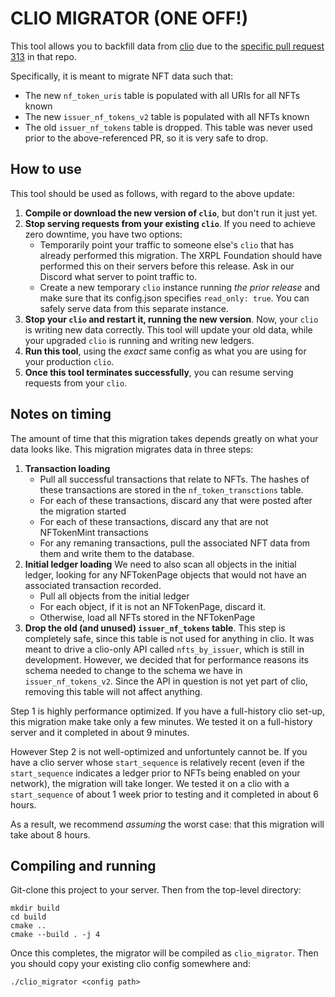 # CLIO MIGRATOR (ONE OFF!)

This tool allows you to backfill data from
[clio](https://github.com/XRPLF/clio) due to the [specific pull request
313](https://github.com/XRPLF/clio/pull/313) in that repo.

Specifically, it is meant to migrate NFT data such that:

- The new `nf_token_uris` table is populated with all URIs for all NFTs known
- The new `issuer_nf_tokens_v2` table is populated with all NFTs known
- The old `issuer_nf_tokens` table is dropped. This table was never used prior
to the above-referenced PR, so it is very safe to drop.

## How to use

This tool should be used as follows, with regard to the above update:

1. __Compile or download the new version of `clio`__, but don't run it just yet.
2. __Stop serving requests from your existing `clio`__. If you need to achieve zero downtime, you have two options:
    - Temporarily point your traffic to someone else's `clio` that has already performed this
    migration. The XRPL Foundation should have performed this on their servers before this
    release. Ask in our Discord what server to point traffic to.
    - Create a new temporary `clio` instance running _the prior release_ and make sure
    that its config.json specifies `read_only: true`. You can safely serve data
    from this separate instance.
3. __Stop your `clio` and restart it, running the new version__. Now, your `clio` is writing new data correctly. This tool will update your
old data, while your upgraded `clio` is running and writing new ledgers.
5. __Run this tool__, using the _exact_ same config as what you are using for your
production `clio`.
6. __Once this tool terminates successfully__, you can resume serving requests
from your `clio`.


## Notes on timing

The amount of time that this migration takes depends greatly on what your data
looks like. This migration migrates data in three steps:

1. __Transaction loading__
    - Pull all successful transactions that relate to NFTs.
    The hashes of these transactions are stored in the `nf_token_transctions` table. 
    - For each of these transactions, discard any that were posted after the
    migration started
    - For each of these transactions, discard any that are not NFTokenMint
    transactions
    - For any remaning transactions, pull the associated NFT data from them and
    write them to the database.
2. __Initial ledger loading__ We need to also scan all objects in the initial
ledger, looking for any NFTokenPage objects that would not have an associated
transaction recorded.
    - Pull all objects from the initial ledger
    - For each object, if it is not an NFTokenPage, discard it.
    - Otherwise, load all NFTs stored in the NFTokenPage
3. __Drop the old (and unused) `issuer_nf_tokens` table__. This step is completely
safe, since this table is not used for anything in clio. It was meant to drive
a clio-only API called `nfts_by_issuer`, which is still in development.
However, we decided that for performance reasons its schema needed to change
to the schema we have in `issuer_nf_tokens_v2`. Since the API in question is
not yet part of clio, removing this table will not affect anything.


Step 1 is highly performance optimized. If you have a full-history clio
set-up, this migration make take only a few minutes. We tested it on a
full-history server and it completed in about 9 minutes.

However Step 2 is not well-optimized and unfortuntely cannot be. If you have a
clio server whose `start_sequence` is relatively recent (even if the
`start_sequence` indicates a ledger prior to NFTs being enabled on your
network), the migration will take longer. We tested it on a clio with a
`start_sequence` of about 1 week prior to testing and it completed in about 6
hours.

As a result, we recommend _assuming_ the worst case: that this migration will take about 8
hours.



## Compiling and running

Git-clone this project to your server. Then from the top-level directory:
```
mkdir build
cd build
cmake ..
cmake --build . -j 4
```

Once this completes, the migrator will be compiled as `clio_migrator`. Then
you should copy your existing clio config somewhere and:
```
./clio_migrator <config path>
```

